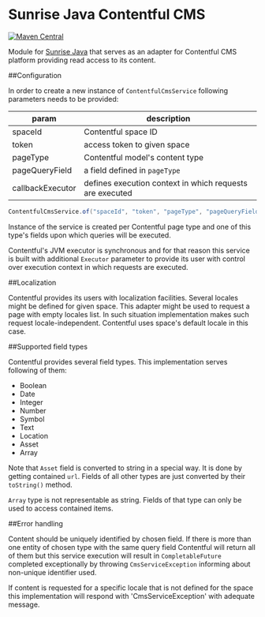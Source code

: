 Sunrise Java Contentful CMS
===========================

[![Maven Central](https://maven-badges.herokuapp.com/maven-central/com.commercetools.sunrise.cms/cms-api/badge.svg)](http://search.maven.org/#search|gav|1|g:"com.commercetools.sunrise.cms"%20AND%20a:"cms-contentful")

Module for [Sunrise Java](https://github.com/sphereio/commercetools-sunrise-java)
that serves as an adapter for Contentful CMS platform providing read access to its content.

##Configuration

In order to create a new instance of `ContentfulCmsService` following parameters needs to be provided:

param | description
----- | -----------
spaceId | Contentful space ID
token | access token to given space
pageType | Contentful model's content type
pageQueryField | a field defined in `pageType`
callbackExecutor | defines execution context in which requests are executed

```Java
ContentfulCmsService.of("spaceId", "token", "pageType", "pageQueryField", callbackExecutor);
```

Instance of the service is created per Contentful page type and one of this type's fields upon which queries will
be executed.

Contentful's JVM executor is synchronous and for that reason this service is built with additional `Executor`
parameter to provide its user with control over execution context in which requests are executed.

##Localization

Contentful provides its users with localization facilities. Several locales might be defined for given space.
This adapter might be used to request a page with empty locales list. In such situation implementation makes such
request locale-independent. Contentful uses space's default locale in this case.

##Supported field types

Contentful provides several field types. This implementation serves following of them:

* Boolean
* Date
* Integer
* Number
* Symbol
* Text
* Location
* Asset
* Array

Note that `Asset` field is converted to string in a special way. It is done by getting contained `url`.
Fields of all other types are just converted by their `toString()` method.

`Array` type is not representable as string. Fields of that type can only be used to access contained items.

##Error handling

Content should be uniquely identified by chosen field. If there is more than one entity of chosen type with the same query field Contentful will return all of them but this service execution will result in `CompletableFuture` completed exceptionally by throwing `CmsServiceException` informing about non-unique identifier used.

If content is requested for a specific locale that is not defined for the space this implementation will respond
with 'CmsServiceException' with adequate message.
